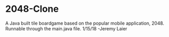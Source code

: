 # 2048-Clone
A Java built tile boardgame based on the popular mobile application, 2048.
Runnable through the main.java file.
1/15/18 -Jeremy Laier
